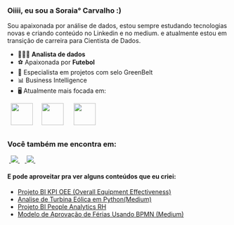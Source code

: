 ### Oiiii, eu sou a Soraia° Carvalho :)
Sou apaixonada por análise de dados, estou sempre estudando tecnologias novas e criando conteúdo no Linkedin e no medium. e atualmente estou em transição de carreira para Cientista de Dados.
- 👨🏻‍💻 **Analista de dados** 
- ⚽ Apaixonada por **Futebol**
- 👜 Especialista em projetos com selo GreenBelt
- 📊 Business Intelligence
- 🖥️ Atualmente mais focada em:
<div style="display: inline">
  &nbsp;&nbsp;<img width='50' height='50' src="https://cdn.jsdelivr.net/gh/devicons/devicon/icons/python/python-original.svg" />&nbsp;&nbsp;
  &nbsp;&nbsp;<img width='50' height='50' src="https://cdn.jsdelivr.net/gh/devicons/devicon/icons/r/r-original.svg" />&nbsp;&nbsp;&nbsp;
  &nbsp;&nbsp;<img width='50' height='50' src="https://icongr.am/devicon/postgresql-original.svg?size=128&color=currentColor" />&nbsp;&nbsp;
</div> 

##

### Você também me encontra em:
&nbsp;<a href="https://www.linkedin.com/in/soraiaacarvalho/">
  <img src="https://img.shields.io/badge/linkedin-%230077B5.svg?style=for-the-badge&logo=linkedin&logoColor=white">
</a>&nbsp;
&nbsp;<a href="https://medium.com/@soraiacarvalho200">
  <img src="https://img.shields.io/badge/Medium-12100E?style=for-the-badge&logo=medium&logoColor=white">
</a>&nbsp;

#### E pode aproveitar pra ver alguns conteúdos que eu criei:
- <a href="https://www.linkedin.com/pulse/projeto-de-portf%25C3%25B3lio-an%25C3%25A1lise-produ%25C3%25A7%25C3%25A3o-oee-overall-soraia-carvalho/?trackingId=hkiry5KqQMOnb2dPhB0qLQ%3D%3D">
   Projeto BI KPI OEE (Overall Equipment Effectiveness)
  </a>
- <a href="https://medium.com/@soraiacarvalho200/analise-de-turbina-e%C3%B3lica-em-python-e9a3acf9f841">
    Analise de Turbina Eólica em Python(Medium)
  </a>
- <a href="https://www.linkedin.com/pulse/projeto-de-people-analytics-rh-soraia-carvalho/?trackingId=FI5QxHHkRCKjn01uFtxMiQ%3D%3D">
    Projeto BI People Analytics RH
  </a>
- <a href="https://medium.com/@soraiacarvalho200/modelo-de-aprova%C3%A7%C3%A3o-de-f%C3%A9rias-usando-bpmn-eec01db3d156">
    Modelo de Aprovação de Férias Usando BPMN (Medium)
  </a>

